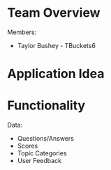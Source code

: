 # Team Overview
Members: 
- Taylor Bushey - TBuckets6

# Application Idea

# Functionality

Data:
- Questions/Answers
- Scores
- Topic Categories
- User Feedback

